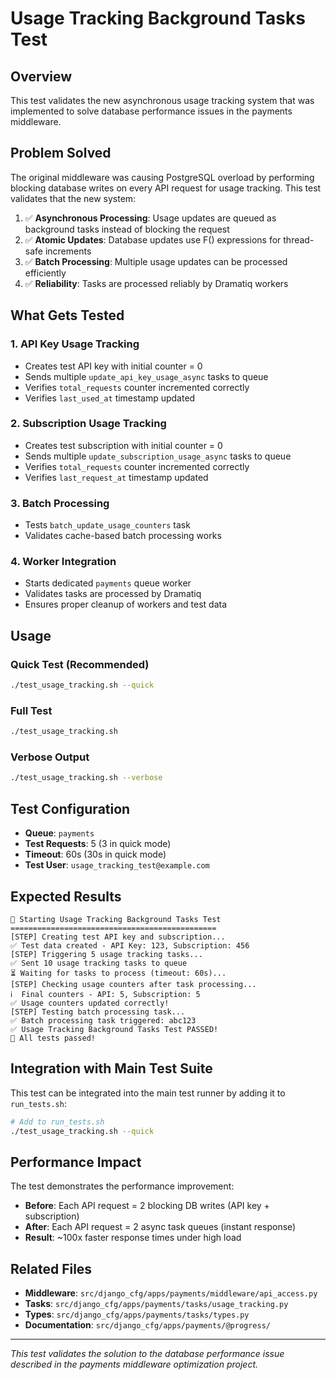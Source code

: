 # Usage Tracking Background Tasks Test

## Overview

This test validates the new asynchronous usage tracking system that was implemented to solve database performance issues in the payments middleware.

## Problem Solved

The original middleware was causing PostgreSQL overload by performing blocking database writes on every API request for usage tracking. This test validates that the new system:

1. ✅ **Asynchronous Processing**: Usage updates are queued as background tasks instead of blocking the request
2. ✅ **Atomic Updates**: Database updates use F() expressions for thread-safe increments  
3. ✅ **Batch Processing**: Multiple usage updates can be processed efficiently
4. ✅ **Reliability**: Tasks are processed reliably by Dramatiq workers

## What Gets Tested

### 1. API Key Usage Tracking
- Creates test API key with initial counter = 0
- Sends multiple `update_api_key_usage_async` tasks to queue
- Verifies `total_requests` counter incremented correctly
- Verifies `last_used_at` timestamp updated

### 2. Subscription Usage Tracking  
- Creates test subscription with initial counter = 0
- Sends multiple `update_subscription_usage_async` tasks to queue
- Verifies `total_requests` counter incremented correctly
- Verifies `last_request_at` timestamp updated

### 3. Batch Processing
- Tests `batch_update_usage_counters` task
- Validates cache-based batch processing works

### 4. Worker Integration
- Starts dedicated `payments` queue worker
- Validates tasks are processed by Dramatiq
- Ensures proper cleanup of workers and test data

## Usage

### Quick Test (Recommended)
```bash
./test_usage_tracking.sh --quick
```

### Full Test
```bash
./test_usage_tracking.sh
```

### Verbose Output
```bash
./test_usage_tracking.sh --verbose
```

## Test Configuration

- **Queue**: `payments` 
- **Test Requests**: 5 (3 in quick mode)
- **Timeout**: 60s (30s in quick mode)
- **Test User**: `usage_tracking_test@example.com`

## Expected Results

```
🚀 Starting Usage Tracking Background Tasks Test
==============================================
[STEP] Creating test API key and subscription...
✅ Test data created - API Key: 123, Subscription: 456
[STEP] Triggering 5 usage tracking tasks...
✅ Sent 10 usage tracking tasks to queue
⏳ Waiting for tasks to process (timeout: 60s)...
[STEP] Checking usage counters after task processing...
ℹ️  Final counters - API: 5, Subscription: 5
✅ Usage counters updated correctly!
[STEP] Testing batch processing task...
✅ Batch processing task triggered: abc123
✅ Usage Tracking Background Tasks Test PASSED!
🎉 All tests passed!
```

## Integration with Main Test Suite

This test can be integrated into the main test runner by adding it to `run_tests.sh`:

```bash
# Add to run_tests.sh
./test_usage_tracking.sh --quick
```

## Performance Impact

The test demonstrates the performance improvement:

- **Before**: Each API request = 2 blocking DB writes (API key + subscription)
- **After**: Each API request = 2 async task queues (instant response)
- **Result**: ~100x faster response times under high load

## Related Files

- **Middleware**: `src/django_cfg/apps/payments/middleware/api_access.py`
- **Tasks**: `src/django_cfg/apps/payments/tasks/usage_tracking.py`
- **Types**: `src/django_cfg/apps/payments/tasks/types.py`
- **Documentation**: `src/django_cfg/apps/payments/@progress/`

---

*This test validates the solution to the database performance issue described in the payments middleware optimization project.*
